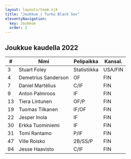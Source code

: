 ```yaml
---
layout: layouts/team.njk
title: "Joukkue | Turku Black Sox"
eleventyNavigation:
  key: Joukkue
  order: 3
---
```


## Joukkue kaudella 2022

| #   | Nimi                 | Pelipaikka   | Kansal. |
| --- | -------------------- | ------------ | ------- |
| 3   | Stuart Foley         | Statistiikka | USA/FIN |
| 4   | Demetrius Sanderson  | OF           | FIN     |
| 7   | Daniel Martélius     | C/IF         | FIN     |
| 9   | Anton Palmroos       | IF           | FIN     |
| 13  | Tiera Lintunen       | OF/P         | FIN     |
| 19  | Tuomas Tilkanen      | IF/OF        | FIN     |
| 22  | Jesper Inola         | IF           | FIN     |
| 30  | Erkka Tuominiemi     | IF           | FIN     |
| 31  | Tomi Rantamo         | P/IF         | FIN     |
| 47  | Ville Roisko         | 2B/SS/P      | FIN     |
| 94  | Jesse Haavisto       | C/IF         | FIN     |
